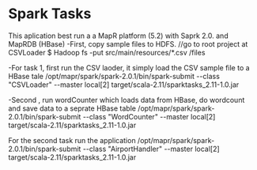 # Spark Tasks
This aplication best run a a MapR platform (5.2) with Saprk 2.0. and MapRDB (HBase)
-First, copy sample files to HDFS. 
//go to root project at CSVLoader
$ Hadoop fs -put src/main/resources/*.csv /files

-For task 1, first run the CSV laoder, it simply load the CSV sample file to a HBase tale
/opt/mapr/spark/spark-2.0.1/bin/spark-submit --class "CSVLoader" --master local[2] target/scala-2.11/sparktasks_2.11-1.0.jar

-Second , run wordCounter which loads data from HBase, do wordcount and save data to a seprate HBase table
/opt/mapr/spark/spark-2.0.1/bin/spark-submit --class "WordCounter" --master local[2] target/scala-2.11/sparktasks_2.11-1.0.jar

For the second task run the application
/opt/mapr/spark/spark-2.0.1/bin/spark-submit --class "AirportHandler" --master local[2] target/scala-2.11/sparktasks_2.11-1.0.jar